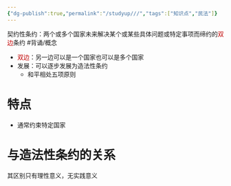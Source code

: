 ```yaml
---
{"dg-publish":true,"permalink":"/studyup///","tags":["知识点","民法"]}
---
```


契约性条约：两个或多个国家未来解决某个或某些具体问题或特定事项而缔约的<font color="#c00000">双边</font>条约 #背诵/概念 
- <font color="#c00000">双边</font>：另一边可以是一个国家也可以是多个国家
- 发展：可以逐步发展为造法性条约
	- 和平相处五项原则
# 特点
- 通常约束特定国家
# 与造法性条约的关系
其区别只有理性意义，无实践意义